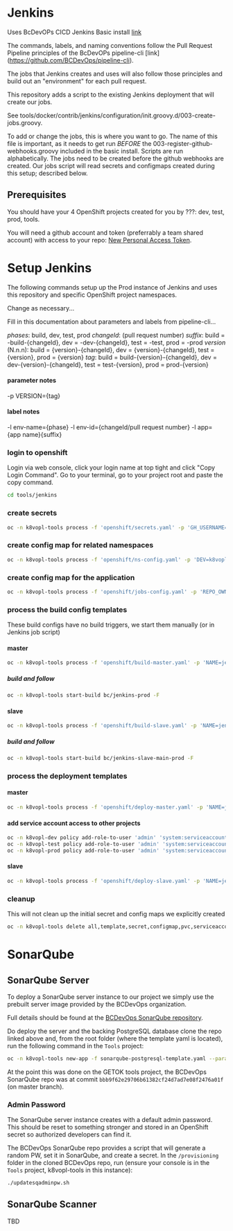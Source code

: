 # Jenkins

Uses BcDevOPs CICD Jenkins Basic install  [link](https://github.com/BCDevOps/openshift-components/tree/cvarjao-update-jenkins-basic/cicd/jenkins-basic)

The commands, labels, and naming conventions follow the Pull Request Pipeline principles of the BcDevOPs pipeline-cli [link] (https://github.com/BCDevOps/pipeline-cli).

The jobs that Jenkins creates and uses will also follow those principles and build out an "environment" for each pull request.

This repository adds a script to the existing Jenkins deployment that will create our jobs.

See tools/docker/contrib/jenkins/configuration/init.groovy.d/003-create-jobs.groovy.

To add or change the jobs, this is where you want to go.  The name of this file is important, as it needs to get run *BEFORE* the 003-register-github-webhooks.groovy included in the basic install.  Scripts are run alphabetically.  The jobs need to be created before the github webhooks are created.  Our jobs script will read secrets and configmaps created during this setup; described below.

## Prerequisites

You should have your 4 OpenShift projects created for you by ???: dev, test, prod, tools.

You will need a github account and token (preferrably a team shared account) with access to your repo: [New Personal Access Token](https://github.com/settings/tokens/new?scopes=repo,read:user,user:email,admin:repo_hook).

# Setup Jenkins

The following commands setup up the Prod instance of Jenkins and uses this repository and specific OpenShift project namespaces.

Change as necessary...

Fill in this documentation about parameters and labels from pipeline-cli...

*phases*: build, dev, test, prod
*changeId*: (pull request number)
*suffix*: build = -build-{changeId}, dev = -dev-{changeId}, test = -test, prod = -prod
*version* (N.n.n): build = {version}-{changeId}, dev = {version}-{changeId}, test = {version}, prod = {version}
*tag*: build = build-{version}-{changeId}, dev = dev-{version}-{changeId}, test = test-{version}, prod = prod-{version}

#### parameter notes

-p VERSION={tag}

#### label notes

-l env-name={phase}
-l env-id={changeId/pull request number}
-l app={app name}{suffix}

### login to openshift
Login via web console, click your login name at top tight and click "Copy Login Command".  Go to your terminal, go to your project root and paste the copy command.

```sh
cd tools/jenkins
```

### create secrets

```sh
oc -n k8vopl-tools process -f 'openshift/secrets.yaml' -p 'GH_USERNAME=bcgov-nr-csst' -p 'GH_PASSWORD=<personal_access_token>' | oc  -n k8vopl-tools create -f -
```

### create config map for related namespaces

```sh
oc -n k8vopl-tools process -f 'openshift/ns-config.yaml' -p 'DEV=k8vopl-dev' -p 'TEST=k8vopl-test' -p 'PROD=k8vopl-prod' -p 'TOOLS=k8vopl-tools' | oc  -n k8vopl-tools create -f -
```

### create config map for the application

```sh
oc -n k8vopl-tools process -f 'openshift/jobs-config.yaml' -p 'REPO_OWNER=bcgov' -p 'REPO_NAME=nr-get-token' -p 'APP_NAME=getok' -p 'APP_DOMAIN=pathfinder.gov.bc.ca' | oc -n k8vopl-tools create -f -
```

### process the build config templates

These build configs have no build triggers, we start them manually (or in Jenkins job script)

#### master

```sh
oc -n k8vopl-tools process -f 'openshift/build-master.yaml' -p 'NAME=jenkins' -p 'SUFFIX=-prod' -p 'VERSION=prod-1.0.0' -p 'SOURCE_REPOSITORY_URL=https://github.com/bcgov/nr-get-token' -p 'SOURCE_REPOSITORY_REF=master' -l app-name=jenkins -l env-name=prod -l env-id=0 -l github-repo=https://github.com/bcgov/nr-get-token -l github-owner=bcgov -l app=jenkins-prod -o yaml | oc -n k8vopl-tools create -f -
```

##### build and follow

```sh
oc -n k8vopl-tools start-build bc/jenkins-prod -F
```

#### slave

```sh
oc -n k8vopl-tools process -f 'openshift/build-slave.yaml' -p 'NAME=jenkins' -p 'SUFFIX=-prod' -p 'VERSION=prod-1.0.0' -p 'SLAVE_NAME=main' -p 'SOURCE_IMAGE_STREAM_TAG=jenkins:prod-1.0.0' -l app-name=jenkins -l env-name=prod -l env-id=0 -l github-repo=https://github.com/bcgov/nr-get-token -l github-owner=bcgov -l app=jenkins-prod -o yaml | oc -n k8vopl-tools create -f -
```

##### build and follow

```sh
oc -n k8vopl-tools start-build bc/jenkins-slave-main-prod -F
```

### process the deployment templates

#### master

```sh
oc -n k8vopl-tools process -f 'openshift/deploy-master.yaml' -p 'NAME=jenkins' -p 'SUFFIX=-prod' -p 'VERSION=prod-1.0.0' -p 'ROUTE_HOST=jenkins-prod-k8vopl-tools.pathfinder.gov.bc.ca' -p 'GH_USERNAME=bcgov-nr-csst' -p 'GH_PASSWORD=<personal_access_token>' -l app-name=jenkins -l env-name=prod -l env-id=0 -l github-repo=https://github.com/bcgov/nr-get-token -l github-owner=bcgov -l app=jenkins-prod -o yaml | oc -n k8vopl-tools create -f -
```

#### add service account access to other projects

```sh
oc -n k8vopl-dev policy add-role-to-user 'admin' 'system:serviceaccount:k8vopl-tools:jenkins-prod'
oc -n k8vopl-test policy add-role-to-user 'admin' 'system:serviceaccount:k8vopl-tools:jenkins-prod'
oc -n k8vopl-prod policy add-role-to-user 'admin' 'system:serviceaccount:k8vopl-tools:jenkins-prod'
```

#### slave

```sh
oc -n k8vopl-tools process -f 'openshift/deploy-slave.yaml' -p 'NAME=jenkins' -p 'SUFFIX=-prod' -p 'VERSION=prod-1.0.0' -p 'NAMESPACE=k8vopl-tools' -p 'SLAVE_NAME=build' -l app-name=jenkins -l env-name=prod -l env-id=0 -l github-repo=https://github.com/bcgov/nr-get-token -l github-owner=bcgov -l app=jenkins-prod -o yaml | oc -n k8vopl-tools create -f -
```

### cleanup

This will not clean up the initial secret and config maps we explicitly created

```sh
oc -n k8vopl-tools delete all,template,secret,configmap,pvc,serviceaccount,rolebinding --selector app=jenkins-prod
```

# SonarQube

## SonarQube Server

To deploy a SonarQube server instance to our project we simply use the prebuilt server image provided by the BCDevOps organization.

Full details should be found at the [BCDevOps SonarQube repository](https://github.com/BCDevOps/sonarqube).

Do deploy the server and the backing PostgreSQL database clone the repo linked above and, from the root folder (where the template yaml is located), run the following command in the `Tools` project:

```sh
oc -n k8vopl-tools new-app -f sonarqube-postgresql-template.yaml --param=SONARQUBE_VERSION=6.7.5
```

At the point this was done on the GETOK tools project, the BCDevOps SonarQube repo was at commit `bbb9f62e29706b61382cf24d7ad7e08f2476a01f` (on master branch).

### Admin Password

The SonarQube server instance creates with a default admin password. This should be reset to something stronger and stored in an OpenShift secret so authorized developers can find it.

The BCDevOps SonarQube repo provides a script that will generate a random PW, set it in SonarQube, and create a secret.
In the `/provisioning` folder in the cloned BCDevOps repo, run (ensure your console is in the `Tools` project, k8vopl-tools in this instance):

```sh
./updatesqadminpw.sh
```

## SonarQube Scanner

TBD
